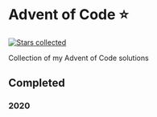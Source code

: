 # Advent of Code ⭐️
[![Stars collected](https://shields.io/static/v1?label=stars%20collected&message=0&color=yellow)]()

Collection of my Advent of Code solutions 

<!-- start completed section -->
## Completed
### 2020

<!-- end completed section -->
